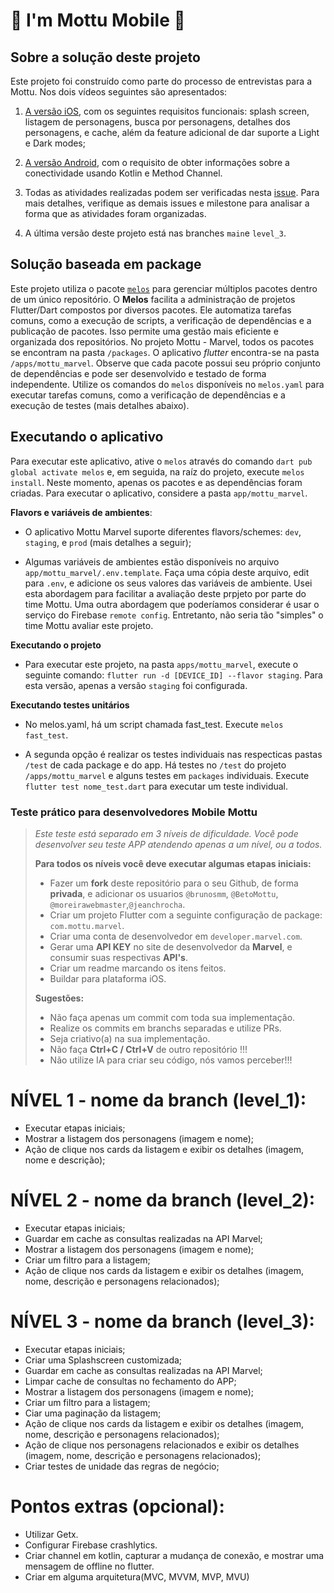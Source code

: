 # 🛵 I'm Mottu Mobile 🛵

## Sobre a solução deste projeto

Este projeto foi construído como parte do processo de entrevistas para a Mottu. Nos dois vídeos seguintes são apresentados:

1. [A versão iOS](https://www.loom.com/share/4f31b0757dc64b19b39eb32920f05231), com os seguintes requisitos funcionais: splash screen, listagem de personagens, busca por personagens, detalhes dos personagens, e cache, além da feature adicional de dar suporte a Light e Dark modes;

2. [A versão Android](https://www.loom.com/share/f4f5e74aa20c414586ed9b13241da64c), com o requisito de obter informações sobre a conectividade usando Kotlin e Method Channel.

3. Todas as atividades realizadas podem ser verificadas nesta [issue](https://github.com/thiagobrunoms/im-mottu-mobile/issues/20). Para mais detalhes, verifique as demais issues e milestone para analisar a forma que as atividades foram organizadas.

4. A última versão deste projeto está nas branches `main`e `level_3`.

## Solução baseada em package

Este projeto utiliza o pacote [`melos`](https://pub.dev/packages/melos) para gerenciar múltiplos pacotes dentro de um único repositório. O **Melos** facilita a administração de projetos Flutter/Dart compostos por diversos pacotes. Ele automatiza tarefas comuns, como a execução de scripts, a verificação de dependências e a publicação de pacotes. Isso permite uma gestão mais eficiente e organizada dos repositórios. No projeto Mottu - Marvel, todos os pacotes se encontram na pasta `/packages`. O aplicativo <em>flutter</em> encontra-se na pasta `/apps/mottu_marvel`. Observe que cada pacote possui seu próprio conjunto de dependências e pode ser desenvolvido e testado de forma independente. Utilize os comandos do `melos` disponíveis no `melos.yaml` para executar tarefas comuns, como a verificação de dependências e a execução de testes (mais detalhes abaixo).

## Executando o aplicativo

Para executar este aplicativo, ative o `melos` através do comando `dart pub global activate melos` e, em seguida, na raíz do projeto, execute `melos install`. Neste momento, apenas os pacotes e as dependências foram criadas. Para executar o aplicativo, considere a pasta `app/mottu_marvel`.

**Flavors e variáveis de ambientes**:

- O aplicativo Mottu Marvel suporte diferentes flavors/schemes: `dev`, `staging`, e `prod` (mais detalhes a seguir);

- Algumas variáveis de ambientes estão disponíveis no arquivo `app/mottu_marvel/.env.template`. Faça uma cópia deste arquivo, edit para `.env`, e adicione os seus valores das variáveis de ambiente. Usei esta abordagem para facilitar a avaliação deste prpjeto por parte do time Mottu. Uma outra abordagem que poderíamos considerar é usar o serviço do Firebase `remote config`. Entretanto, não seria tão "simples" o time Mottu avaliar este projeto.

**Executando o projeto**

- Para executar este projeto, na pasta `apps/mottu_marvel`, execute o seguinte comando: `flutter run -d [DEVICE_ID] --flavor staging`. Para esta versão, apenas a versão `staging` foi configurada.

**Executando testes unitários**

- No melos.yaml, há um script chamada fast_test. Execute `melos fast_test`.

- A segunda opção é realizar os testes individuais nas respecticas pastas `/test` de cada package e do app. Há testes no `/test` do projeto `/apps/mottu_marvel` e alguns testes em `packages` individuais. Execute `flutter test nome_test.dart` para executar um teste individual.

### Teste prático para desenvolvedores Mobile Mottu

> _Este teste está separado em 3 níveis de dificuldade. Você pode desenvolver seu teste APP atendendo apenas a um nível, ou a todos._
>
> **Para todos os níveis você deve executar algumas etapas iniciais:**
>
> - Fazer um **fork** deste repositório para o seu Github, de forma **privada**, e adicionar os usuarios `@brunosmm`, `@BetoMottu`, `@moreirawebmaster`,`@jeanchrocha`.
> - Criar um projeto Flutter com a seguinte configuração de package: `com.mottu.marvel`.
> - Criar uma conta de desenvolvedor em `developer.marvel.com`.
> - Gerar uma **API KEY** no site de desenvolvedor da **Marvel**, e consumir suas respectivas **API's**.
> - Criar um readme marcando os itens feitos.
> - Buildar para plataforma iOS.
>
> **Sugestões:**
>
> - Não faça apenas um commit com toda sua implementação.
> - Realize os commits em branchs separadas e utilize PRs.
> - Seja criativo(a) na sua implementação.
> - Não faça **Ctrl+C / Ctrl+V** de outro repositório !!!
> - Não utilize IA para criar seu código, nós vamos perceber!!!

# NÍVEL 1 - nome da branch (level_1):

- Executar etapas iniciais;
- Mostrar a listagem dos personagens (imagem e nome);
- Ação de clique nos cards da listagem e exibir os detalhes (imagem, nome e descrição);

# NÍVEL 2 - nome da branch (level_2):

- Executar etapas iniciais;
- Guardar em cache as consultas realizadas na API Marvel;
- Mostrar a listagem dos personagens (imagem e nome);
- Criar um filtro para a listagem;
- Ação de clique nos cards da listagem e exibir os detalhes (imagem, nome, descrição e personagens relacionados);

# NÍVEL 3 - nome da branch (level_3):

- Executar etapas iniciais;
- Criar uma Splashscreen customizada;
- Guardar em cache as consultas realizadas na API Marvel;
- Limpar cache de consultas no fechamento do APP;
- Mostrar a listagem dos personagens (imagem e nome);
- Criar um filtro para a listagem;
- Ciar uma paginação da listagem;
- Ação de clique nos cards da listagem e exibir os detalhes (imagem, nome, descrição e personagens relacionados);
- Ação de clique nos personagens relacionados e exibir os detalhes (imagem, nome, descrição e personagens relacionados);
- Criar testes de unidade das regras de negócio;

# Pontos extras (opcional):

- Utilizar Getx.
- Configurar Firebase crashlytics.
- Criar channel em kotlin, capturar a mudança de conexão, e mostrar uma mensagem de offline no flutter.
- Criar em alguma arquitetura(MVC, MVVM, MVP, MVU)
